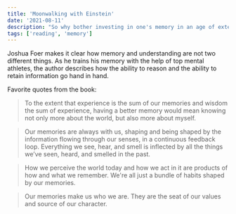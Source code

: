 ```yaml
---
title: 'Moonwalking with Einstein'
date: '2021-08-11'
description: "So why bother investing in one's memory in an age of externalized memories?"
tags: ['reading', 'memory']
---
```


Joshua Foer makes it clear how memory and understanding are not two different things.
As he trains his memory with the help of top mental athletes, the author describes how the ability to reason and the ability to retain information go hand in hand.

Favorite quotes from the book:

> To the extent that experience is the sum of our memories and wisdom the sum of experience, having a better memory would mean knowing not only more about the world, but also more about myself.

> Our memories are always with us, shaping and being shaped by the information flowing through our senses, in a continuous feedback loop. Everything we see, hear, and smell is inflected by all the things we’ve seen, heard, and smelled in the past.

> How we perceive the world today and how we act in it are products of how and what we remember. We're all just a bundle of habits shaped by our memories.

> Our memories make us who we are. They are the seat of our values and source of our character.
